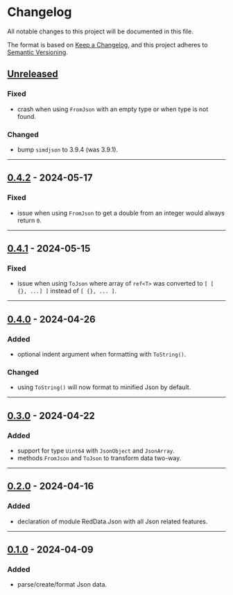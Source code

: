 # Changelog
All notable changes to this project will be documented in this file.

The format is based on [Keep a Changelog](https://keepachangelog.com/en/1.0.0/),
and this project adheres to [Semantic Versioning](https://semver.org/spec/v2.0.0.html).

## [Unreleased]
### Fixed
- crash when using `FromJson` with an empty type or when type is not found.

### Changed
- bump `simdjson` to 3.9.4 (was 3.9.1).

------------------------

## [0.4.2] - 2024-05-17
### Fixed
- issue when using `FromJson` to get a double from an integer would always
  return `0`.

------------------------

## [0.4.1] - 2024-05-15
### Fixed
- issue when using `ToJson` where array of `ref<T>` was converted to
  `[ [ {}, ...] ]` instead of `[ {}, ... ]`.

------------------------

## [0.4.0] - 2024-04-26
### Added
- optional indent argument when formatting with `ToString()`.

### Changed
- using `ToString()` will now format to minified Json by default.

------------------------

## [0.3.0] - 2024-04-22
### Added
- support for type `Uint64` with `JsonObject` and `JsonArray`.
- methods `FromJson` and `ToJson` to transform data two-way.

------------------------

## [0.2.0] - 2024-04-16
### Added
- declaration of module RedData.Json with all Json related features.

------------------------

## [0.1.0] - 2024-04-09
### Added
- parse/create/format Json data.

<!-- Table of releases -->
[Unreleased]: https://github.com/rayshader/cp2077-red-data/compare/v0.4.2...HEAD
[0.4.2]: https://github.com/rayshader/cp2077-red-data/compare/v0.4.1...v0.4.2
[0.4.1]: https://github.com/rayshader/cp2077-red-data/compare/v0.4.0...v0.4.1
[0.4.0]: https://github.com/rayshader/cp2077-red-data/compare/v0.3.0...v0.4.0
[0.3.0]: https://github.com/rayshader/cp2077-red-data/compare/v0.2.0...v0.3.0
[0.2.0]: https://github.com/rayshader/cp2077-red-data/compare/v0.1.0...v0.2.0
[0.1.0]: https://github.com/rayshader/cp2077-red-data/releases/tag/v0.1.0
